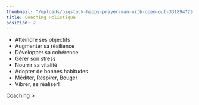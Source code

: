 ```yaml
---
thumbnail: "/uploads/bigstock-happy-prayer-man-with-open-out-331894729.jpg"
title: Coaching Holistique
position: 2
---
```


- Atteindre ses objectifs
- Augmenter sa résilience
- Développer sa cohérence
- Gérer son stress
- Nourrir sa vitalité
- Adopter de bonnes habitudes
- Méditer, Respirer, Bouger
- Vibrer, se réaliser!

[Coaching >](/accompagnement-holistique-coaching)
